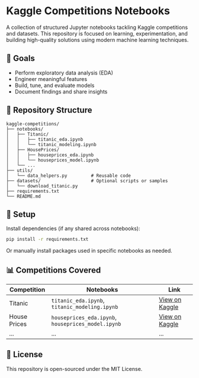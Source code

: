 # Kaggle Competitions Notebooks

A collection of structured Jupyter notebooks tackling Kaggle competitions and datasets. This repository is focused on learning, experimentation, and building high-quality solutions using modern machine learning techniques.

## 🧠 Goals

- Perform exploratory data analysis (EDA)
- Engineer meaningful features
- Build, tune, and evaluate models
- Document findings and share insights

## 📁 Repository Structure

```
kaggle-competitions/
├── notebooks/
│   ├── Titanic/
│   │   ├── titanic_eda.ipynb
│   │   └── titanic_modeling.ipynb
│   ├── HousePrices/
│   │   ├── houseprices_eda.ipynb
│   │   └── houseprices_model.ipynb
│   └── ...
├── utils/
│   └── data_helpers.py         # Reusable code
├── datasets/                   # Optional scripts or samples
│   └── download_titanic.py
├── requirements.txt
└── README.md
```

## 🧪 Setup

Install dependencies (if any shared across notebooks):

```bash
pip install -r requirements.txt
```

Or manually install packages used in specific notebooks as needed.

## 📊 Competitions Covered

| Competition         | Notebooks                                   | Link                             |
|---------------------|---------------------------------------------|----------------------------------|
| Titanic             | `titanic_eda.ipynb`, `titanic_modeling.ipynb` | [View on Kaggle](https://www.kaggle.com/c/titanic) |
| House Prices        | `houseprices_eda.ipynb`, `houseprices_model.ipynb` | [View on Kaggle](https://www.kaggle.com/c/house-prices-advanced-regression-techniques) |
| ...                 | ...                                         | ...                              |


## 📜 License

This repository is open-sourced under the MIT License.

